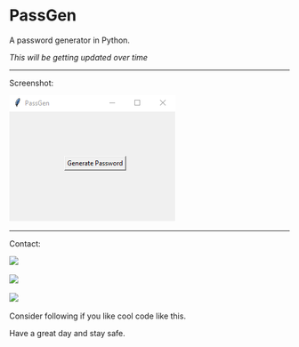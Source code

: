 # PassGen
A password generator in Python.

*This will be getting updated over time*



----------

Screenshot:

<img src= "https://github.com/tech35/PassGen/blob/main/PassGen/passgen.png?raw=true">

----------

Contact:

<a href = "mailto:asgharbilawal6@gmail.com"><img src="https://img.shields.io/badge/Gmail-D14836?style=for-the-badge&logo=gmail&logoColor=white"></a>

<a href = "mailto:35tech@protonmail.com"><img src ="https://img.shields.io/badge/ProtonMail-8B89CC?style=for-the-badge&logo=protonmail&logoColor=white"></a>

<a href = "https://app.gitter.im/#/room/#tech35_community:gitter.im"><img src="https://img.shields.io/badge/CHAT%20ON-GITTER-red?style=for-the-badge&logo=gitter"></a>


Consider following if you like cool code like this.

Have a great day and stay safe.
